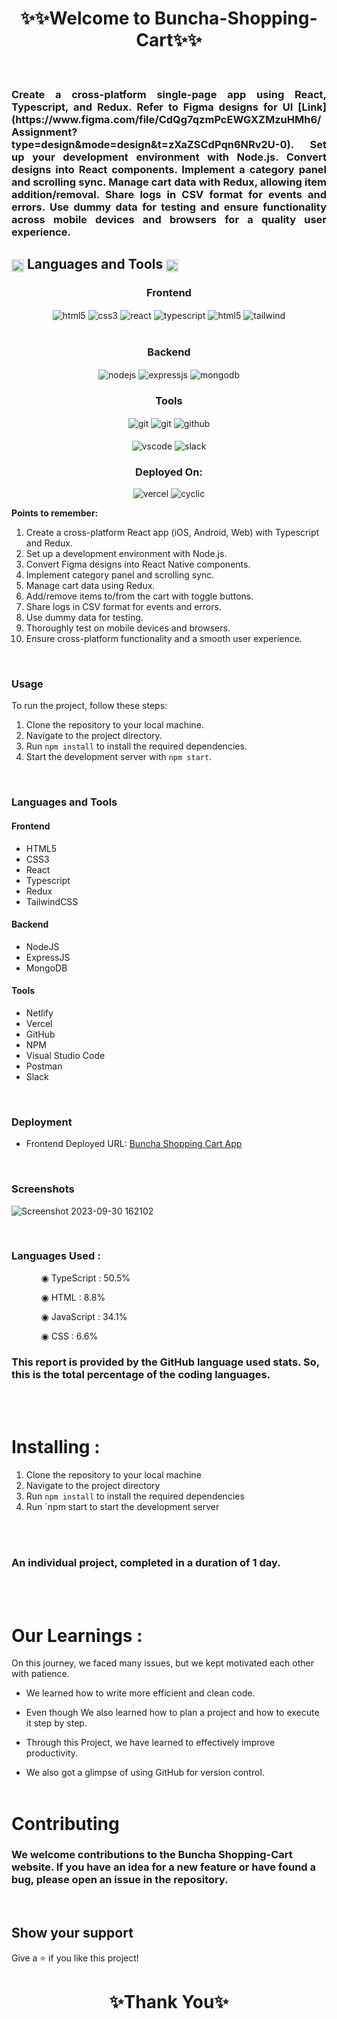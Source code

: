 
<h1 align="center">✨✨Welcome to Buncha-Shopping-Cart✨✨</h1>

<br/>
<h3 align="justify" width="80%">
Create a cross-platform single-page app using React, Typescript, and Redux. Refer to Figma designs for UI [Link](https://www.figma.com/file/CdQg7qzmPcEWGXZMzuHMh6/Assignment?type=design&mode=design&t=zXaZSCdPqn6NRv2U-0). Set up your development environment with Node.js. Convert designs into React components. Implement a category panel and scrolling sync. Manage cart data with Redux, allowing item addition/removal. Share logs in CSV format for events and errors. Use dummy data for testing and ensure functionality across mobile devices and browsers for a quality user experience.

<h2 align="left">
<img src="https://art.pixilart.com/486745d4bb1ef18.gif"  width="20" height="20" align="center">
 Languages and Tools
<img src="https://art.pixilart.com/486745d4bb1ef18.gif"  width="20" height="20" align="center">
</h2>
<div align="center">
 
 <div align="center"><h3 align="center">Frontend</h3>
<img src="https://img.shields.io/badge/html5-%23E34F26.svg?style=for-the-badge&logo=html5&logoColor=white" align="center" alt="html5">
<img src = "https://img.shields.io/badge/css3-%231572B6.svg?style=for-the-badge&logo=css3&logoColor=white" align="center" alt="css3">
<img src ="https://img.shields.io/badge/react-%23323330.svg?style=for-the-badge&logo=react&logoColor=blue" align="center" alt="react">
<img src ="https://img.shields.io/badge/typescript-%23323330.svg?style=for-the-badge&logo=typescript&logoColor=red" align="center" alt="typescript">
   <img src="https://img.shields.io/badge/redux-%23E34F26.svg?style=for-the-badge&logo=redux&logoColor=white" align="center" alt="html5">
   <img src ="https://img.shields.io/badge/tailwindcss-%23323330.svg?style=for-the-badge&logo=tailwindcss&logoColor=green" align="center" alt="tailwind">
<br/>
<br/>
</div>
 <div align="center"><h3 align="center">Backend</h3> 
<img src="https://img.shields.io/badge/Node.js-339933?style=for-the-badge&logo=nodedotjs&logoColor=white" align="center" alt="nodejs" />
<img src="https://img.shields.io/badge/Express.js-000000?style=for-the-badge&logo=express&logoColor=white" align="center" alt="expressjs"/>
<img src="https://img.shields.io/badge/MongoDB-4EA94B?style=for-the-badge&logo=mongodb&logoColor=white" align="center" alt="mongodb"/>
 </div>
 <div align="center"><h3 align="center">Tools</h3> 
<img src="https://img.shields.io/badge/netlify-%23000000.svg?style=for-the-badge&logo=netlify&logoColor=#00C7B7" align="center" alt="git"/>
   <img src="https://img.shields.io/badge/vercel-%23000000.svg?style=for-the-badge&logo=vercel&logoColor=whit" align="center" alt="git"/>
   <img src="https://img.shields.io/badge/GitHub-100000?style=for-the-badge&logo=github&logoColor=white"  align="center" alt="github"/>
     <br />
     <br />

   <img src="https://img.shields.io/badge/Visual%20Studio-5C2D91.svg?style=for-the-badge&logo=visual-studio&logoColor=white"  align="center" alt="vscode"/>
   <img src="https://img.shields.io/badge/Slack-4A154B?style=for-the-badge&logo=slack&logoColor=white" align="center" alt="slack"/>
 </div>
</div>
<div align="center"><h3 align="center">Deployed On:</h3>
  <img src="https://img.shields.io/badge/vercel-%23000000.svg?style=for-the-badge&logo=vercel&logoColor=white"  alt="vercel"/>
  <img src="https://img.shields.io/badge/cyclic-5458F6?style=for-the-badge&logo=cyclic&logoColor=white" alt="cyclic" />
</div>
</p>

**Points to remember:**
1. Create a cross-platform React app (iOS, Android, Web) with Typescript and Redux.
2. Set up a development environment with Node.js.
3. Convert Figma designs into React Native components.
4. Implement category panel and scrolling sync.
5. Manage cart data using Redux.
6. Add/remove items to/from the cart with toggle buttons.
7. Share logs in CSV format for events and errors.
8. Use dummy data for testing.
9. Thoroughly test on mobile devices and browsers.
10. Ensure cross-platform functionality and a smooth user experience.

<br/>

### Usage

To run the project, follow these steps:

1. Clone the repository to your local machine.
2. Navigate to the project directory.
3. Run `npm install` to install the required dependencies.
4. Start the development server with `npm start`.

<br/>

### Languages and Tools

#### Frontend
- HTML5
- CSS3
- React
- Typescript
- Redux
- TailwindCSS

#### Backend
- NodeJS
- ExpressJS
- MongoDB

#### Tools
- Netlify
- Vercel
- GitHub
- NPM
- Visual Studio Code
- Postman
- Slack

<br/>

### Deployment

- Frontend Deployed URL: [Buncha Shopping Cart App](https://buncha-shopcart.vercel.app/)

<br/>

### Screenshots
![Screenshot 2023-09-30 162102](https://github.com/AyushiVashisth/buncha-assignment/assets/107119119/4665162d-416a-40d6-ad59-af5ebf644b0b)

<br/>

### Languages Used :

<ul dir="auto">
 <ol dir="auto">◉ TypeScript : 50.5%</ol>
 <ol dir="auto">◉ HTML : 8.8%</ol>
 <ol dir="auto">◉ JavaScript : 34.1%</ol>
 <ol dir="auto">◉ CSS : 6.6%</ol>
 </ul>

### This report is provided by the GitHub language used stats. So, this is the total percentage of the coding languages.

<br/><br/>

# Installing :

1. Clone the repository to your local machine
2. Navigate to the project directory
3. Run `npm install` to install the required dependencies
4. Run `npm start to start the development server

<br/><br/>

### An individual project, completed in a duration of 1 day.

<br/><br/>

# Our Learnings : 
On this journey, we faced many issues, but we kept motivated each other with patience. 

- We learned how to write more efficient and clean code.

- Even though  We also learned how to plan a project and how to execute it step by step.

- Through this Project, we have learned  to effectively improve productivity.

- We also got a glimpse of using GitHub for version control.
<br/><br/>

# Contributing

### We welcome contributions to the Buncha Shopping-Cart website. If you have an idea for a new feature or have found a bug, please open an issue in the repository.

<br/>

## Show your support

Give a ⭐️ if you like this project!

<h1 align="center">✨Thank You✨</h1>
